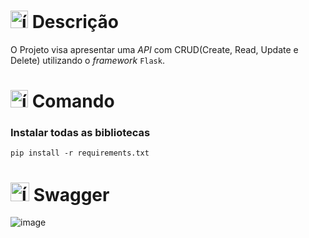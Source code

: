 # <img src="https://github.com/user-attachments/assets/caabfdf0-0f9e-44a3-8200-c6579fe87887" alt="ícone de descrição" width="28"> Descrição
O Projeto visa apresentar uma *API* com CRUD(Create, Read, Update e Delete) utilizando o _framework_ ```Flask```.

# <img src="https://github.com/user-attachments/assets/2bd91f82-43a7-44c6-8fb3-eaa3ca20089e" alt="ícone do terminal" width="28"> Comando
### Instalar todas as bibliotecas
```
pip install -r requirements.txt
```

# <img src="https://github.com/user-attachments/assets/96221bb3-6d28-4664-a1f8-2a684dc7a6ff" alt="ícone de API" width="30">  Swagger 
![image](https://github.com/user-attachments/assets/2047cd9b-0ab6-47ba-924f-a2d05524f912)
